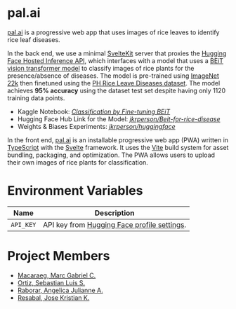 # pal.ai

[pal.ai] is a progressive web app that uses images of rice leaves to identify rice leaf diseases.

In the back end, we use a minimal [SvelteKit] server that proxies the [Hugging Face Hosted Inference API], which interfaces with a model that uses a [BEiT vision transformer model][BEiT] to classify images of rice plants for the presence/absence of diseases. The model is pre-trained using [ImageNet 22k] then finetuned using the [PH Rice Leave Diseases dataset](https://www.kaggle.com/datasets/shrupyag001/philippines-rice-diseases). The model achieves **95% accuracy** using the dataset test set despite having only 1120 training data points.

[pal.ai]: https://palai.vercel.app/
[SvelteKit]: https://kit.svelte.dev/
[Hugging Face Hosted Inference API]: https://huggingface.co/docs/api-inference/index
[BEiT]: https://arxiv.org/pdf/2106.08254.pdf
[ImageNet 22k]: https://arxiv.org/pdf/1409.0575.pdf

-   Kaggle Notebook: [_Classification by Fine-tuning BEiT_](https://www.kaggle.com/code/josekristianresabal/classification-by-fine-tuning-beit)
-   Hugging Face Hub Link for the Model: [_jkrperson/Beit-for-rice-disease_](https://huggingface.co/jkrperson/Beit-for-rice-disease)
-   Weights & Biases Experiments: [_jkrperson/huggingface_](https://wandb.ai/jkrperson/huggingface/overview?workspace=user-jkrperson)

In the front end, [pal.ai] is an installable progressive web app (PWA) written in [TypeScript] with the [Svelte] framework. It uses the [Vite] build system for asset bundling, packaging, and optimization. The PWA allows users to upload their own images of rice plants for classification.

[Svelte]: https://svelte.dev/
[TypeScript]: https://www.typescriptlang.org/
[Vite]: https://vitejs.dev/

# Environment Variables

| **Name**  | **Description**                                                                       |
| --------- | ------------------------------------------------------------------------------------- |
| `API_KEY` | API key from [Hugging Face profile settings](https://huggingface.co/settings/tokens). |

# Project Members

-   [Macaraeg, Marc Gabriel C.](https://github.com/SporadicToast)
-   [Ortiz, Sebastian Luis S.](https://github.com/BastiDood)
-   [Raborar, Angelica Julianne A.](https://github.com/Anjellyrika)
-   [Resabal, Jose Kristian K.](https://github.com/jkrperson)
